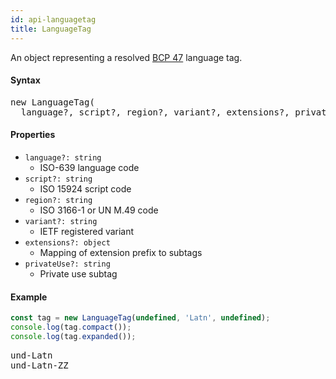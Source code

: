 ```yaml
---
id: api-languagetag
title: LanguageTag
---
```


An object representing a resolved [BCP 47](https://en.wikipedia.org/wiki/IETF_language_tag) language tag.

#### Syntax

<pre class="syntax">
new LanguageTag(
  language?, script?, region?, variant?, extensions?, privateUse?)
</pre>

#### Properties
  - <code class="def">language?: <span>string</span></code>
    - ISO-639 language code
  - <code class="def">script?: <span>string</span></code>
    - ISO 15924 script code
  - <code class="def">region?: <span>string</span></code>
    - ISO 3166-1 or UN M.49 code
  - <code class="def">variant?: <span>string</span></code>
    - IETF registered variant
  - <code class="def">extensions?: <span>object</span></code>
    - Mapping of extension prefix to subtags
  - <code class="def">privateUse?: <span>string</span></code>
    - Private use subtag

#### Example

```typescript
const tag = new LanguageTag(undefined, 'Latn', undefined);
console.log(tag.compact());
console.log(tag.expanded());
```

<pre class="output">
und-Latn
und-Latn-ZZ
</pre>
